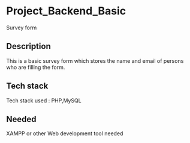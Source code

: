 # Project_Backend_Basic
Survey form

## Description
This is a basic survey form which stores the name and email of persons who are filling the form.

## Tech stack
Tech stack used : PHP,MySQL

## Needed
XAMPP or other Web development tool needed
